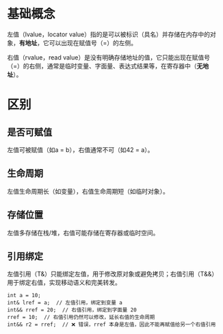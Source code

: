 # 基础概念
左值（lvalue，locator value）指的是可以被标识（具名）并存储在内存中的对象，**有地址**，它可以出现在赋值号（=）的左侧。

右值（rvalue，read value）是没有明确存储地址的值，它只能出现在赋值号（=）的右侧，通常是临时变量、字面量、表达式结果等，在寄存器中（**无地址**）。
# 区别
## 是否可赋值
左值可被赋值（如a = b），右值通常不可（如42 = a）。
## 生命周期
左值生命周期长（如变量），右值生命周期短（如临时对象）。
## 存储位置
左值多存储在栈/堆，右值可能存储在寄存器或临时空间。
## 引用绑定
左值引用（T&）​只能绑定左值，用于修改原对象或避免拷贝；右值引用（T&&）​用于绑定右值，实现移动语义和完美转发。
~~~
int a = 10;
int& lref = a;  // 左值引用，绑定到变量 a
int&& rref = 20;  // 右值引用，绑定到字面量 20
rref = 10;  // 右值引用仍然可以修改，延长右值的生命周期
int&& r2 = rref;  // ❌ 错误，rref 本身是左值，因此不能再赋值给另一个右值引用
~~~
